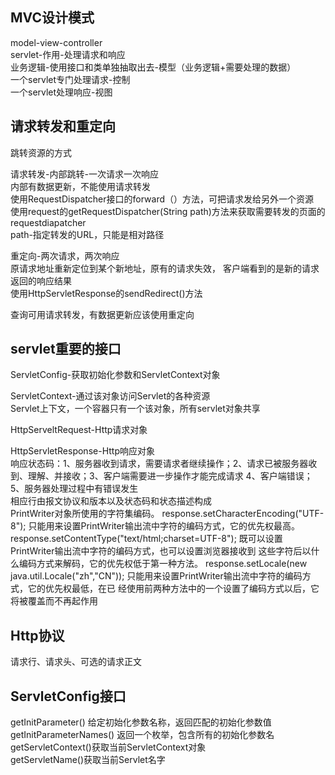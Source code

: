 ## MVC设计模式

model-view-controller\
servlet-作用-处理请求和响应\
业务逻辑-使用接口和类单独抽取出去-模型（业务逻辑+需要处理的数据）\
一个servlet专门处理请求-控制\
一个servlet处理响应-视图
## 请求转发和重定向
跳转资源的方式

请求转发-内部跳转-一次请求一次响应\
内部有数据更新，不能使用请求转发\
使用RequestDispatcher接口的forward（）方法，可把请求发给另外一个资源\
使用request的getRequestDispatcher(String path)方法来获取需要转发的页面的requestdiapatcher\
path-指定转发的URL，只能是相对路径

重定向-两次请求，两次响应\
原请求地址重新定位到某个新地址，原有的请求失效，
客户端看到的是新的请求返回的响应结果\
使用HttpServletResponse的sendRedirect()方法

查询可用请求转发，有数据更新应该使用重定向

## servlet重要的接口
ServletConfig-获取初始化参数和ServletContext对象

ServletContext-通过该对象访问Servlet的各种资源\
Servlet上下文，一个容器只有一个该对象，所有servlet对象共享

HttpServeltRequest-Http请求对象

HttpServletResponse-Http响应对象\
响应状态码：1、服务器收到请求，需要请求者继续操作；2、请求已被服务器收到、理解、并接收；3、客户端需要进一步操作才能完成请求
4、客户端错误；5、服务器处理过程中有错误发生\
相应行由报文协议和版本以及状态码和状态描述构成\
PrintWriter对象所使用的字符集编码。 response.setCharacterEncoding("UTF-8"); 只能用来设置PrintWriter输出流中字符的编码方式，它的优先权最高。 response.setContentType("text/html;charset=UTF-8"); 既可以设置PrintWriter输出流中字符的编码方式，也可以设置浏览器接收到 这些字符后以什么编码方式来解码，它的优先权低于第一种方法。 response.setLocale(new java.util.Locale("zh","CN")); 只能用来设置PrintWriter输出流中字符的编码方式，它的优先权最低，在已 经使用前两种方法中的一个设置了编码方式以后，它将被覆盖而不再起作用


## Http协议
请求行、请求头、可选的请求正文

## ServletConfig接口
getInitParameter() 给定初始化参数名称，返回匹配的初始化参数值\
getInitParameterNames() 返回一个枚举，包含所有的初始化参数名\
getServletContext()获取当前ServletContext对象\
getServletName()获取当前Servlet名字


